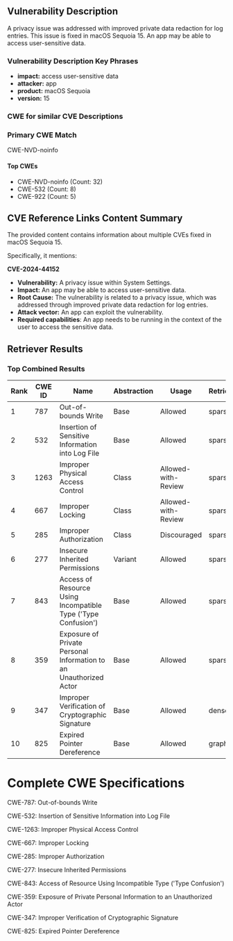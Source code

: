## Vulnerability Description
A privacy issue was addressed with improved private data redaction for log entries. This issue is fixed in macOS Sequoia 15. An app may be able to access user-sensitive data.

### Vulnerability Description Key Phrases
- **impact:** access user-sensitive data
- **attacker:** app
- **product:** macOS Sequoia
- **version:** 15

### CWE for similar CVE Descriptions
### Primary CWE Match
CWE-NVD-noinfo

#### Top CWEs
- CWE-NVD-noinfo (Count: 32)
- CWE-532 (Count: 8)
- CWE-922 (Count: 5)

## CVE Reference Links Content Summary
The provided content contains information about multiple CVEs fixed in macOS Sequoia 15.

Specifically, it mentions:

**CVE-2024-44152**

*   **Vulnerability:** A privacy issue within System Settings.
*   **Impact:** An app may be able to access user-sensitive data.
*   **Root Cause:** The vulnerability is related to a privacy issue, which was addressed through improved private data redaction for log entries.
*   **Attack vector:** An app can exploit the vulnerability.
*   **Required capabilities**: An app needs to be running in the context of the user to access the sensitive data.

## Retriever Results

### Top Combined Results

| Rank | CWE ID | Name | Abstraction | Usage  | Retrievers | Individual Scores |
|------|--------|------|-------------|-------|------------|-------------------|
| 1 | 787 | Out-of-bounds Write | Base | Allowed | sparse | 0.061 |
| 2 | 532 | Insertion of Sensitive Information into Log File | Base | Allowed | sparse | 0.060 |
| 3 | 1263 | Improper Physical Access Control | Class | Allowed-with-Review | sparse | 0.059 |
| 4 | 667 | Improper Locking | Class | Allowed-with-Review | sparse | 0.059 |
| 5 | 285 | Improper Authorization | Class | Discouraged | sparse | 0.059 |
| 6 | 277 | Insecure Inherited Permissions | Variant | Allowed | sparse | 0.058 |
| 7 | 843 | Access of Resource Using Incompatible Type ('Type Confusion') | Base | Allowed | sparse | 0.056 |
| 8 | 359 | Exposure of Private Personal Information to an Unauthorized Actor | Base | Allowed | sparse | 0.056 |
| 9 | 347 | Improper Verification of Cryptographic Signature | Base | Allowed | dense | 0.456 |
| 10 | 825 | Expired Pointer Dereference | Base | Allowed | graph | 0.002 |



# Complete CWE Specifications

CWE-787: Out-of-bounds Write

CWE-532: Insertion of Sensitive Information into Log File

CWE-1263: Improper Physical Access Control

CWE-667: Improper Locking

CWE-285: Improper Authorization

CWE-277: Insecure Inherited Permissions

CWE-843: Access of Resource Using Incompatible Type ('Type Confusion')

CWE-359: Exposure of Private Personal Information to an Unauthorized Actor

CWE-347: Improper Verification of Cryptographic Signature

CWE-825: Expired Pointer Dereference